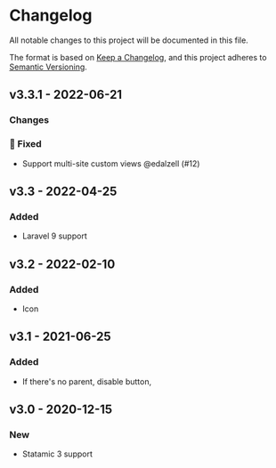 # Changelog

All notable changes to this project will be documented in this file.

The format is based on [Keep a Changelog](https://keepachangelog.com/en/1.0.0/),
and this project adheres to [Semantic Versioning](https://semver.org/spec/v2.0.0.html).

## v3.3.1 - 2022-06-21

### Changes

### 🐛 Fixed

- Support multi-site custom views @edalzell (#12)

## v3.3 - 2022-04-25

### Added

- Laravel 9 support

## v3.2 - 2022-02-10

### Added

- Icon

## v3.1 - 2021-06-25

### Added

- If there's no parent, disable button,

## v3.0 - 2020-12-15

### New

- Statamic 3 support
